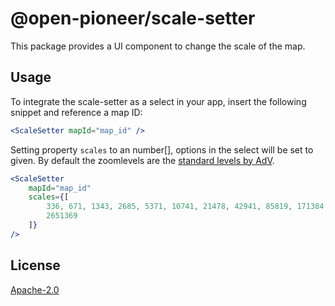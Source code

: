 # @open-pioneer/scale-setter

This package provides a UI component to change the scale of the map.

## Usage

To integrate the scale-setter as a select in your app, insert the following snippet and reference a map ID:

```jsx
<ScaleSetter mapId="map_id" />
```

Setting property `scales` to an number[], options in the select will be set to given. By default the zoomlevels are the [standard levels by AdV](https://www.adv-online.de/AdV-Produkte/Standards-und-Produktblaetter/AdV-Profile/binarywriterservlet?imgUid=36060b99-b8c4-0a41-ba3c-cdd1072e13d6&uBasVariant=11111111-1111-1111-1111-111111111111).

```jsx
<ScaleSetter
    mapId="map_id"
    scales={[
        336, 671, 1343, 2685, 5371, 10741, 21478, 42941, 85819, 171384, 341757, 679450, 1342389,
        2651369
    ]}
/>
```

## License

[Apache-2.0](https://www.apache.org/licenses/LICENSE-2.0)
